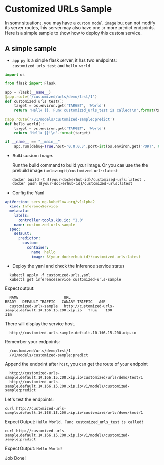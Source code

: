 # Customized URLs Sample

In some situations, you may have a `custom model image` but can not modify its server routes, this server may also have one or more predict endpoints. Here is a simple sample to show how to deploy this custom service.

## A simple sample 

* `app.py` is a simple flask server, it has two endpoints: `customized_urls_test` and `hello_world`

```python
import os

from flask import Flask

app = Flask(__name__)
@app.route('/customized/urls/demo/test/1')
def customized_urls_test():
    target = os.environ.get('TARGET', 'World')
    return 'Hello {}. Func customized_urls_test is called!\n'.format(target)

@app.route('/v1/models/customized-sample:predict')
def hello_world():
    target = os.environ.get('TARGET', 'World')
    return 'Hello {}!\n'.format(target)

if __name__ == "__main__":
    app.run(debug=True,host='0.0.0.0',port=int(os.environ.get('PORT', 8080)))
```

* Build custom image.

  Run the build command to build your image. Or you can use the the prebuild image:`iamlovingit/customized-urls:latest` 

  ```shell
  docker build -t ${your-dockerhub-id}/customized-urls:latest .
  docker push ${your-dockerhub-id}/customized-urls:latest
  ```

* Config the Yaml

```yaml
apiVersion: serving.kubeflow.org/v1alpha2
  kind: InferenceService
  metadata:
    labels:
      controller-tools.k8s.io: "1.0"
    name: customized-urls-sample
  spec:
    default:
      predictor:
        custom:
          container:
            name: hello
            image: ${your-dockerhub-id}/customized-urls:latest
```
  
* Deploy the  yaml and check the Inference service status

```shel
  kubectl apply -f customized-urls.yaml
  kubectl get inferenceservice customized-urls-sample
```

Expect output:

```shell
  NAME                     URL                                                          READY   DEFAULT TRAFFIC   CANARY TRAFFIC   AGE
  customized-urls-sample   http://customized-urls-sample.default.10.166.15.200.xip.io   True    100                                11m
```
  
There will display the service host.
  
```
  http://customized-urls-sample.default.10.166.15.200.xip.io
```
  
Remember your endpoints:

```
  /customized/urls/demo/test/1
  /v1/models/customized-sample:predict
```
  
Append the endpoint after `host`, you can get the route of your endpoint
  
```
  http://customized-urls-sample.default.10.166.15.200.xip.io/customized/urls/demo/test/1
  http://customized-urls-sample.default.10.166.15.200.xip.io/v1/models/customized-sample:predict
```
  
  
  
Let's test the endpoints:
  
`curl http://customized-urls-sample.default.10.166.15.200.xip.io/customized/urls/demo/test/1`
  
Expect Output: `Hello World. Func customized_urls_test is called!`

`curl http://customized-urls-sample.default.10.166.15.200.xip.io/v1/models/customized-sample:predict`

Expect Output: `Hello World!`
  
  
  
Job Done!
  
  
